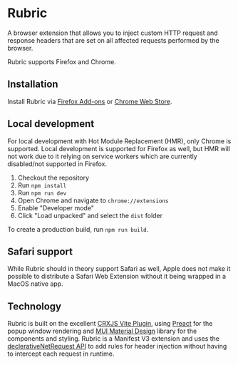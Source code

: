 # Rubric

A browser extension that allows you to inject custom HTTP request and response headers that are set on all affected requests performed by the browser.

Rubric supports Firefox and Chrome.

## Installation

Install Rubric via [Firefox Add-ons](https://addons.mozilla.org/en-GB/firefox/addon/rubric/) or [Chrome Web Store](https://chromewebstore.google.com/detail/rubric/ajlmfgkdeoeofjledikjcpnphihldlil).

## Local development

For local development with Hot Module Replacement (HMR), only Chrome is supported. Local development is supported for Firefox as well, but HMR will not work due to it relying on service workers which are currently disabled/not supported in Firefox.

1. Checkout the repository
2. Run `npm install`
3. Run `npm run dev`
4. Open Chrome and navigate to `chrome://extensions`
5. Enable "Developer mode"
6. Click "Load unpacked" and select the `dist` folder

To create a production build, run `npm run build`.

## Safari support

While Rubric should in theory support Safari as well, Apple does not make it possible to distribute a Safari Web Extension without it being wrapped in a MacOS native app.

## Technology

Rubric is built on the excellent [CRXJS Vite Plugin](https://crxjs.dev/vite-plugin), using [Preact](https://preactjs.com/) for the popup window rendering and [MUI Material Design](https://mui.com/) library for the components and styling. Rubric is a Manifest V3 extension and uses the [declerativeNetRequest API](https://developer.mozilla.org/en-US/docs/Mozilla/Add-ons/WebExtensions/API/declarativeNetRequest) to add rules for header injection without having to intercept each request in runtime. 